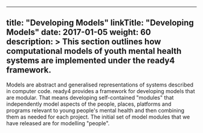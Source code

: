 
---
title: "Developing Models"
linkTitle: "Developing Models"
date: 2017-01-05
weight: 60
description: >
  This section outlines how computational models of youth mental health systems are implemented under the ready4 framework.
---


Models are abstract and generalised representations of systems described in computer code. ready4 provides a framework for developing models that are modular. That means developing self-contained "modules" that independently model aspects of the people, places, platforms and programs relevant to young people's mental health and then combining them as needed for each project. The initial set of model modules that we have released are for modelling "people".

